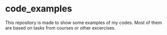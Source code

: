 # code_examples

This repository is made to show some examples of my codes. Most of them are based on tasks
from courses or other excercises.
